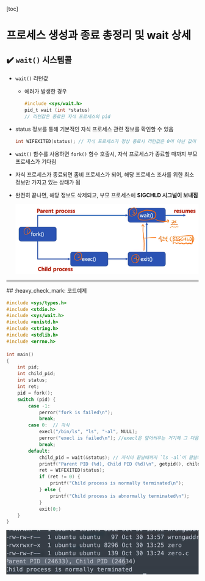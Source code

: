[toc]

# 프로세스 생성과 종료 총정리 및 wait 상세

## :heavy_check_mark: `wait()` 시스템콜

- `wait()` 리턴값 

  - 에러가 발생한 경우

    ```c
    #include <sys/wait.h>
    pid_t wait (int *status)
    // 리턴값은 종료된 자식 프로세스의 pid
    ```

- status 정보를 통해 기본적인 자식 프로세스 관련 정보를 확인할 수 있음

  ```c
  int WIFEXITED(status); // 자식 프로세스가 정상 종료시 리턴값은 0이 아닌 값이 됨
  ```

- `wait()` 함수를 사용하면 `fork()` 함수 호출시, 자식 프로세스가 종료할 때까지 부모 프로세스가 기다림

- 자식 프로세스가 종료되면 좀비 프로세스가 되어, 해당 프로세스 조사를 위한 최소 정보만 가지고 있는 상태가 됨

- 완전히 끝나면, 해당 정보도 삭제되고, 부모 프로세스에 **SIGCHLD 시그널이 보내짐**

  <img src="assets/image-20210309191417226.png" alt="image-20210309191417226" style="zoom:80%;" />

<hr>
## :heavy_check_mark: 코드예제

```c
#include <sys/types.h>
#include <stdio.h>
#include <sys/wait.h>
#include <unistd.h>
#include <string.h>
#include <stdlib.h>
#include <errno.h>

int main()
{
    int pid;
    int child_pid;
    int status;
    int ret;
    pid = fork();
    switch (pid) {
        case -1:
            perror("fork is failed\n");
            break;
        case 0:  // 자식
            execl("/bin/ls", "ls", "-al", NULL);
            perror("execl is failed\n"); //execl은 덮어씌우는 거기에 그 다음라인이 실행되면 error임
            break;
        default:
            child_pid = wait(&status); // 자식이 끝날때까지 `ls -al`이 끝날떄까지 기다림
            printf("Parent PID (%d), Child PID (%d)\n", getpid(), child_pid);
            ret = WIFEXITED(status);
            if (ret != 0) {
                printf("Child process is normally terminated\n");
            } else {
				printf("Child process is abnormally terminated\n");               
            }
            exit(0;)
    }
}
```

![image-20210309193111971](assets/image-20210309193111971.png)


